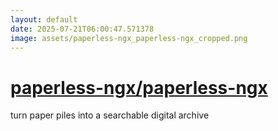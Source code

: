 ```yaml
---
layout: default
date: 2025-07-21T06:00:47.571378
image: assets/paperless-ngx_paperless-ngx_cropped.png
---
```


# [paperless-ngx/paperless-ngx](https://github.com/paperless-ngx/paperless-ngx)

turn paper piles into a searchable digital archive
